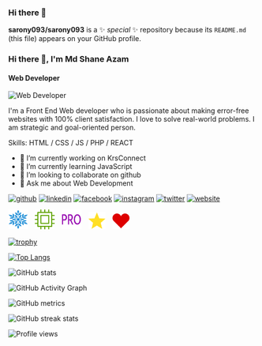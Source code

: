 ### Hi there 👋


**sarony093/sarony093** is a ✨ _special_ ✨ repository because its `README.md` (this file) appears on your GitHub profile.

### Hi there 👋, I'm Md Shane Azam
#### Web Developer
![Web Developer](https://arturssmirnovs.github.io/github-profile-readme-generator/images/banner.png)

I'm a Front End Web developer who is passionate about making error-free websites with 100% client satisfaction. I love to solve real-world problems. I am strategic and goal-oriented person.  

Skills: HTML / CSS / JS / PHP / REACT

- 🔭 I’m currently working on KrsConnect 
- 🌱 I’m currently learning JavaScript 
- 👯 I’m looking to collaborate on github 
- 💬 Ask me about Web Development 


[<img src='https://cdn.jsdelivr.net/npm/simple-icons@3.0.1/icons/github.svg' alt='github' height='40'>](https://github.com/sarony093)  [<img src='https://cdn.jsdelivr.net/npm/simple-icons@3.0.1/icons/linkedin.svg' alt='linkedin' height='40'>](https://www.linkedin.com/in/sarony093/)  [<img src='https://cdn.jsdelivr.net/npm/simple-icons@3.0.1/icons/facebook.svg' alt='facebook' height='40'>](https://www.facebook.com/sarony093)  [<img src='https://cdn.jsdelivr.net/npm/simple-icons@3.0.1/icons/instagram.svg' alt='instagram' height='40'>](https://www.instagram.com/sarony093/)  [<img src='https://cdn.jsdelivr.net/npm/simple-icons@3.0.1/icons/twitter.svg' alt='twitter' height='40'>](https://twitter.com/sarony093)  [<img src='https://cdn.jsdelivr.net/npm/simple-icons@3.0.1/icons/icloud.svg' alt='website' height='40'>](sarony093)  

<a href='https://archiveprogram.github.com/'><img src='https://raw.githubusercontent.com/acervenky/animated-github-badges/master/assets/acbadge.gif' width='40' height='40'></a> <a href='https://docs.github.com/en/developers'><img src='https://raw.githubusercontent.com/acervenky/animated-github-badges/master/assets/devbadge.gif' width='40' height='40'></a> <a href='https://github.com/pricing'><img src='https://raw.githubusercontent.com/acervenky/animated-github-badges/master/assets/pro.gif' width='40' height='40'></a> <a href='https://stars.github.com/'><img src='https://raw.githubusercontent.com/acervenky/animated-github-badges/master/assets/starbadge.gif' width='35' height='35'></a> <a href='https://docs.github.com/en/github/supporting-the-open-source-community-with-github-sponsors'><img src='https://raw.githubusercontent.com/acervenky/animated-github-badges/master/assets/sponsorbadge.gif' width='35' height='35'></a> 

[![trophy](https://github-profile-trophy.vercel.app/?username=sarony093)](https://github.com/ryo-ma/github-profile-trophy)

[![Top Langs](https://github-readme-stats.vercel.app/api/top-langs/?username=sarony093)](https://github.com/anuraghazra/github-readme-stats)

![GitHub stats](https://github-readme-stats.vercel.app/api?username=sarony093&show_icons=true)  

![GitHub Activity Graph](https://activity-graph.herokuapp.com/graph?username=sarony093)  

![GitHub metrics](https://metrics.lecoq.io/sarony093)  

![GitHub streak stats](https://streak-stats.demolab.com/?user=sarony093)  

![Profile views](https://gpvc.arturio.dev/sarony093)  

